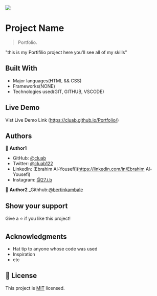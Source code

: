 ![](https://img.shields.io/badge/Microverse-blueviolet)

# Project Name

> Portfolio.

"this is my Portifilio project here you'll see all of my skills"


## Built With

- Major languages(HTML && CSS)
- Frameworks(NONE)
- Technologies used(GIT, GITHUB, VSCODE)

## Live Demo

Vist Live Demo Link (https://cluab.github.io/Portfolio/)


## Authors

👤 **Author1**

- GitHub: [@cluab](https://github.com/Cluab)
- Twitter: [@cluab122](https://twitter.com/cluab122)
- LinkedIn: [Ebrahim Al-Yousefi](https://linkedin.com/in/Ebrahim Al-Yousefi)
- Instagram: [@27.i.b](https://www.instagram.com/27.i.b/)

👤 **Author2**
_Githhub:[@bertinkambale](http://github.com/bertin)

## Show your support

Give a ⭐️ if you like this project!

## Acknowledgments

- Hat tip to anyone whose code was used
- Inspiration
- etc

## 📝 License

This project is [MIT](./LICENSE.md) licensed.